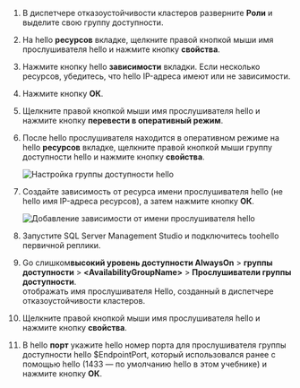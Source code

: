 1. В диспетчере отказоустойчивости кластеров разверните **Роли** и выделите свою группу доступности.  

2. На hello **ресурсов** вкладке, щелкните правой кнопкой мыши имя прослушивателя hello и нажмите кнопку **свойства**.

3. Нажмите кнопку hello **зависимости** вкладки. Если несколько ресурсов, убедитесь, что hello IP-адреса имеют или не зависимости.  

4. Нажмите кнопку **ОК**.

5. Щелкните правой кнопкой мыши имя прослушивателя hello и нажмите кнопку **перевести в оперативный режим**.

6. После hello прослушивателя находится в оперативном режиме на hello **ресурсов** вкладке, щелкните правой кнопкой мыши группу доступности hello и нажмите кнопку **свойства**.
   
    ![Настройка группы доступности hello](./media/virtual-machines-sql-server-configure-alwayson-availability-group-listener/IC678772.gif)

7. Создайте зависимость от ресурса имени прослушивателя hello (не hello имя IP-адреса ресурсов), а затем нажмите кнопку **ОК**.
   
    ![Добавление зависимости от имени прослушивателя hello](./media/virtual-machines-sql-server-configure-alwayson-availability-group-listener/IC678773.gif)

8. Запустите SQL Server Management Studio и подключитесь toohello первичной реплики.

9. Go слишком**высокий уровень доступности AlwaysOn** > **группы доступности** > **\<AvailabilityGroupName\>**   >  **Прослушиватели группы доступности**.  
    отображать имя прослушивателя Hello, созданный в диспетчере отказоустойчивости кластеров.

10. Щелкните правой кнопкой мыши имя прослушивателя hello и нажмите кнопку **свойства**.

11. В hello **порт** укажите hello номер порта для прослушивателя группы доступности hello $EndpointPort, который использовался ранее с помощью hello (1433 — по умолчанию hello в этом учебнике) и нажмите кнопку **ОК**.

